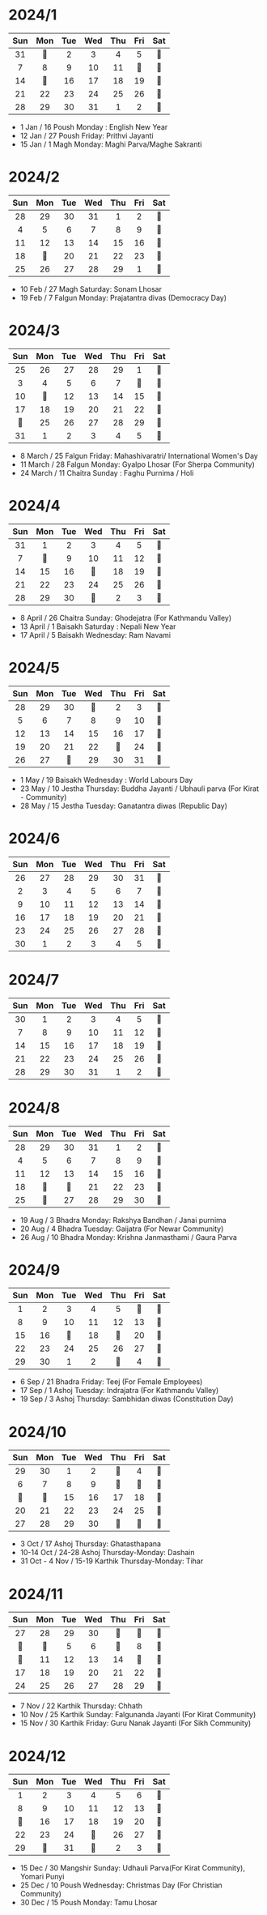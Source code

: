 # 2024/1

| Sun | Mon | Tue | Wed | Thu | Fri | Sat |
| :-: | :-: | :-: | :-: | :-: | :-: | :-: |
| 31  | 🔴  |  2  |  3  |  4  |  5  | 🔴  |
|  7  |  8  |  9  | 10  | 11  | 🔴  | 🔴  |
| 14  | 🔴  | 16  | 17  | 18  | 19  | 🔴  |
| 21  | 22  | 23  | 24  | 25  | 26  | 🔴  |
| 28  | 29  | 30  | 31  |  1  |  2  | 🔴  |

- 1 Jan / 16 Poush Monday : English New Year
- 12 Jan / 27 Poush Friday: Prithvi Jayanti
- 15 Jan / 1 Magh Monday: Maghi Parva/Maghe Sakranti

# 2024/2

| Sun | Mon | Tue | Wed | Thu | Fri | Sat |
| :-: | :-: | :-: | :-: | :-: | :-: | :-: |
| 28  | 29  | 30  | 31  |  1  |  2  | 🔴  |
|  4  |  5  |  6  |  7  |  8  |  9  | 🔴  |
| 11  | 12  | 13  | 14  | 15  | 16  | 🔴  |
| 18  | 🔴  | 20  | 21  | 22  | 23  | 🔴  |
| 25  | 26  | 27  | 28  | 29  |  1  | 🔴  |

- 10 Feb / 27 Magh Saturday: Sonam Lhosar
- 19 Feb / 7 Falgun Monday: Prajatantra divas (Democracy Day)

# 2024/3

| Sun | Mon | Tue | Wed | Thu | Fri | Sat |
| :-: | :-: | :-: | :-: | :-: | :-: | :-: |
| 25  | 26  | 27  | 28  | 29  |  1  | 🔴  |
|  3  |  4  |  5  |  6  |  7  | 🔴  | 🔴  |
| 10  | 🔴  | 12  | 13  | 14  | 15  | 🔴  |
| 17  | 18  | 19  | 20  | 21  | 22  | 🔴  |
| 🔴  | 25  | 26  | 27  | 28  | 29  | 🔴  |
| 31  |  1  |  2  |  3  |  4  |  5  | 🔴  |

- 8 March / 25 Falgun Friday: Mahashivaratri/ International Women's Day
- 11 March / 28 Falgun Monday: Gyalpo Lhosar (For Sherpa Community)
- 24 March / 11 Chaitra Sunday : Faghu Purnima / Holi

# 2024/4

| Sun | Mon | Tue | Wed | Thu | Fri | Sat |
| :-: | :-: | :-: | :-: | :-: | :-: | :-: |
| 31  |  1  |  2  |  3  |  4  |  5  | 🔴  |
|  7  | 🔴  |  9  | 10  | 11  | 12  | 🔴  |
| 14  | 15  | 16  | 🔴  | 18  | 19  | 🔴  |
| 21  | 22  | 23  | 24  | 25  | 26  | 🔴  |
| 28  | 29  | 30  | 🔴  |  2  |  3  | 🔴  |

- 8 April / 26 Chaitra Sunday: Ghodejatra (For Kathmandu Valley)
- 13 April / 1 Baisakh Saturday : Nepali New Year
- 17 April / 5 Baisakh Wednesday: Ram Navami

# 2024/5

| Sun | Mon | Tue | Wed | Thu | Fri | Sat |
| :-: | :-: | :-: | :-: | :-: | :-: | :-: |
| 28  | 29  | 30  | 🔴  |  2  |  3  | 🔴  |
|  5  |  6  |  7  |  8  |  9  | 10  | 🔴  |
| 12  | 13  | 14  | 15  | 16  | 17  | 🔴  |
| 19  | 20  | 21  | 22  | 🔴  | 24  | 🔴  |
| 26  | 27  | 🔴  | 29  | 30  | 31  | 🔴  |

- 1 May / 19 Baisakh Wednesday : World Labours Day
- 23 May / 10 Jestha Thursday: Buddha Jayanti / Ubhauli parva (For Kirat - Community)
- 28 May / 15 Jestha Tuesday: Ganatantra diwas (Republic Day)

# 2024/6

| Sun | Mon | Tue | Wed | Thu | Fri | Sat |
| :-: | :-: | :-: | :-: | :-: | :-: | :-: |
| 26  | 27  | 28  | 29  | 30  | 31  | 🔴  |
|  2  |  3  |  4  |  5  |  6  |  7  | 🔴  |
|  9  | 10  | 11  | 12  | 13  | 14  | 🔴  |
| 16  | 17  | 18  | 19  | 20  | 21  | 🔴  |
| 23  | 24  | 25  | 26  | 27  | 28  | 🔴  |
| 30  |  1  |  2  |  3  |  4  |  5  | 🔴  |

# 2024/7

| Sun | Mon | Tue | Wed | Thu | Fri | Sat |
| :-: | :-: | :-: | :-: | :-: | :-: | :-: |
| 30  |  1  |  2  |  3  |  4  |  5  | 🔴  |
|  7  |  8  |  9  | 10  | 11  | 12  | 🔴  |
| 14  | 15  | 16  | 17  | 18  | 19  | 🔴  |
| 21  | 22  | 23  | 24  | 25  | 26  | 🔴  |
| 28  | 29  | 30  | 31  |  1  |  2  | 🔴  |

# 2024/8

| Sun | Mon | Tue | Wed | Thu | Fri | Sat |
| :-: | :-: | :-: | :-: | :-: | :-: | :-: |
| 28  | 29  | 30  | 31  |  1  |  2  | 🔴  |
|  4  |  5  |  6  |  7  |  8  |  9  | 🔴  |
| 11  | 12  | 13  | 14  | 15  | 16  | 🔴  |
| 18  | 🔴  | 🔴  | 21  | 22  | 23  | 🔴  |
| 25  | 🔴  | 27  | 28  | 29  | 30  | 🔴  |

- 19 Aug / 3 Bhadra Monday: Rakshya Bandhan / Janai purnima
- 20 Aug / 4 Bhadra Tuesday: Gaijatra (For Newar Community)
- 26 Aug / 10 Bhadra Monday: Krishna Janmasthami / Gaura Parva

# 2024/9

| Sun | Mon | Tue | Wed | Thu | Fri | Sat |
| :-: | :-: | :-: | :-: | :-: | :-: | :-: |
|  1  |  2  |  3  |  4  |  5  | 🔴  | 🔴  |
|  8  |  9  | 10  | 11  | 12  | 13  | 🔴  |
| 15  | 16  | 🔴  | 18  | 🔴  | 20  | 🔴  |
| 22  | 23  | 24  | 25  | 26  | 27  | 🔴  |
| 29  | 30  |  1  |  2  | 🔴  |  4  | 🔴  |

- 6 Sep / 21 Bhadra Friday: Teej (For Female Employees)
- 17 Sep / 1 Ashoj Tuesday: Indrajatra (For Kathmandu Valley)
- 19 Sep / 3 Ashoj Thursday: Sambhidan diwas (Constitution Day)

# 2024/10

| Sun | Mon | Tue | Wed | Thu | Fri | Sat |
| :-: | :-: | :-: | :-: | :-: | :-: | :-: |
| 29  | 30  |  1  |  2  | 🔴  |  4  | 🔴  |
|  6  |  7  |  8  |  9  | 🔴  | 🔴  | 🔴  |
| 🔴  | 🔴  | 15  | 16  | 17  | 18  | 🔴  |
| 20  | 21  | 22  | 23  | 24  | 25  | 🔴  |
| 27  | 28  | 29  | 30  | 🔴  | 🔴  | 🔴  |

- 3 Oct / 17 Ashoj Thursday: Ghatasthapana
- 10-14 Oct / 24-28 Ashoj Thursday-Monday: Dashain
- 31 Oct - 4 Nov / 15-19 Karthik Thursday-Monday: Tihar

# 2024/11

| Sun | Mon | Tue | Wed | Thu | Fri | Sat |
| :-: | :-: | :-: | :-: | :-: | :-: | :-: |
| 27  | 28  | 29  | 30  | 🔴  | 🔴  | 🔴  |
| 🔴  | 🔴  |  5  |  6  | 🔴  |  8  | 🔴  |
| 🔴  | 11  | 12  | 13  | 14  | 🔴  | 🔴  |
| 17  | 18  | 19  | 20  | 21  | 22  | 🔴  |
| 24  | 25  | 26  | 27  | 28  | 29  | 🔴  |

- 7 Nov / 22 Karthik Thursday: Chhath
- 10 Nov / 25 Karthik Sunday: Falgunanda Jayanti (For Kirat Community)
- 15 Nov / 30 Karthik Friday: Guru Nanak Jayanti (For Sikh Community)

# 2024/12

| Sun | Mon | Tue | Wed | Thu | Fri | Sat |
| :-: | :-: | :-: | :-: | :-: | :-: | :-: |
|  1  |  2  |  3  |  4  |  5  |  6  | 🔴  |
|  8  |  9  | 10  | 11  | 12  | 13  | 🔴  |
| 🔴  | 16  | 17  | 18  | 19  | 20  | 🔴  |
| 22  | 23  | 24  | 🔴  | 26  | 27  | 🔴  |
| 29  | 🔴  | 31  | 🔴  |  2  |  3  | 🔴  |

- 15 Dec / 30 Mangshir Sunday: Udhauli Parva(For Kirat Community), Yomari Punyi
- 25 Dec / 10 Poush Wednesday: Christmas Day (For Christian Community)
- 30 Dec / 15 Poush Monday: Tamu Lhosar
